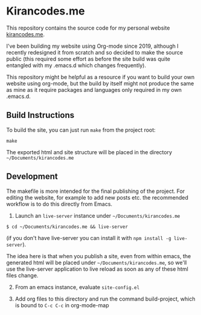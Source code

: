 # Kirancodes.me

This repository contains the source code for my personal website
[kirancodes.me](https://kirancodes.me).

I've been building my website using Org-mode since 2019, although I
recently redesigned it from scratch and so decided to make the source
public (this required some effort as before the site build was quite
entangled with my .emacs.d which changes frequently).

This repository might be helpful as a resource if you want to build
your own website using org-mode, but the build by itself might not
produce the same as mine as it require packages and languages only
required in my own .emacs.d.

## Build Instructions
To build the site, you can just run `make` from the project root:

```
make
```

The exported html and site structure will be placed in the directory
`~/Documents/kirancodes.me`
## Development
The makefile is more intended for the final publishing of the
project. For editing the website, for example to add new posts
etc. the recommended workflow is to do this directly from Emacs.

1. Launch an `live-server` instance under `~/Documents/kirancodes.me`
  
  ```
  $ cd ~/Documents/kirancodes.me && live-server
  ```

  (if you don't have live-server you can install it with `npm install -g
  live-server`).
  
  The idea here is that when you publish a site, even from within
  emacs, the generated html will be placed under
  `~/Documents/kirancodes.me`, so we'll use the live-server
  application to live reload as soon as any of these html files change.
  
2. From an emacs instance, evaluate `site-config.el`

3. Add org files to this directory and run the command build-project,
   which is bound to `C-c C-c` in org-mode-map



